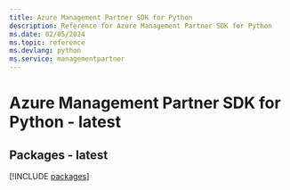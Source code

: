 ```yaml
---
title: Azure Management Partner SDK for Python
description: Reference for Azure Management Partner SDK for Python
ms.date: 02/05/2024
ms.topic: reference
ms.devlang: python
ms.service: managementpartner
---
```

# Azure Management Partner SDK for Python - latest
## Packages - latest
[!INCLUDE [packages](management-partner-index.md)]